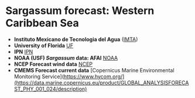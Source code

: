 # Sargassum forecast: Western Caribbean Sea

- **Instituto Mexicano de Tecnologia del Agua** ([IMTA](https://www.gob.mx/imta))
- **University of Florida** [UF](https://www.ufl.edu/)
- **IPN** [IPN](https://www.cicimar.ipn.mx/)
- **NOAA (USF) *Sargassum* data: AFAI** [NOAA](https://cwcgom.aoml.noaa.gov/cgom/OceanViewer/#) 
- **NCEP Forecast wind data** [NCEP](https://polar.ncep.noaa.gov/waves/download2.shtml?)
- **CMEMS Forecast current data** [Copernicus Marine Environmental Monitoring Service](https://www.hycom.org/](https://data.marine.copernicus.eu/product/GLOBAL_ANALYSISFORECAST_PHY_001_024/description)
